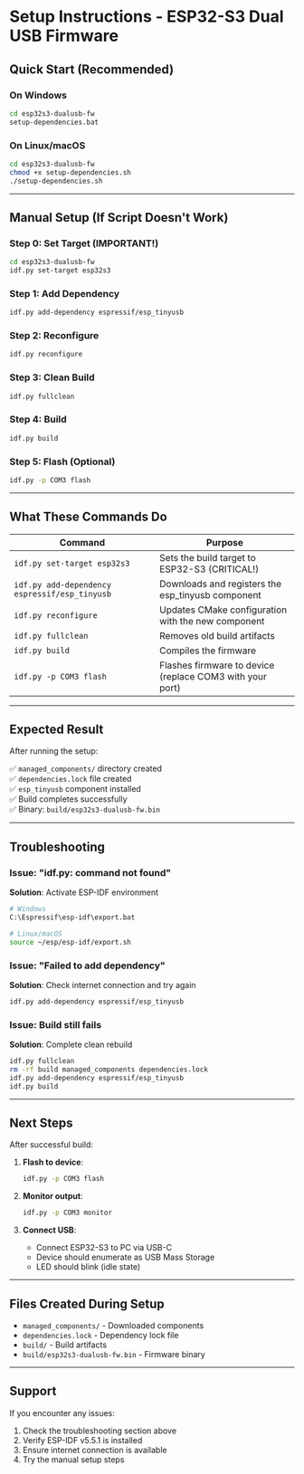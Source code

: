 # Setup Instructions - ESP32-S3 Dual USB Firmware

## Quick Start (Recommended)

### On Windows
```bash
cd esp32s3-dualusb-fw
setup-dependencies.bat
```

### On Linux/macOS
```bash
cd esp32s3-dualusb-fw
chmod +x setup-dependencies.sh
./setup-dependencies.sh
```

---

## Manual Setup (If Script Doesn't Work)

### Step 0: Set Target (IMPORTANT!)
```bash
cd esp32s3-dualusb-fw
idf.py set-target esp32s3
```

### Step 1: Add Dependency
```bash
idf.py add-dependency espressif/esp_tinyusb
```

### Step 2: Reconfigure
```bash
idf.py reconfigure
```

### Step 3: Clean Build
```bash
idf.py fullclean
```

### Step 4: Build
```bash
idf.py build
```

### Step 5: Flash (Optional)
```bash
idf.py -p COM3 flash
```

---

## What These Commands Do

| Command | Purpose |
|---------|---------|
| `idf.py set-target esp32s3` | Sets the build target to ESP32-S3 (CRITICAL!) |
| `idf.py add-dependency espressif/esp_tinyusb` | Downloads and registers the esp_tinyusb component |
| `idf.py reconfigure` | Updates CMake configuration with the new component |
| `idf.py fullclean` | Removes old build artifacts |
| `idf.py build` | Compiles the firmware |
| `idf.py -p COM3 flash` | Flashes firmware to device (replace COM3 with your port) |

---

## Expected Result

After running the setup:

✅ `managed_components/` directory created  
✅ `dependencies.lock` file created  
✅ `esp_tinyusb` component installed  
✅ Build completes successfully  
✅ Binary: `build/esp32s3-dualusb-fw.bin`  

---

## Troubleshooting

### Issue: "idf.py: command not found"
**Solution**: Activate ESP-IDF environment
```bash
# Windows
C:\Espressif\esp-idf\export.bat

# Linux/macOS
source ~/esp/esp-idf/export.sh
```

### Issue: "Failed to add dependency"
**Solution**: Check internet connection and try again
```bash
idf.py add-dependency espressif/esp_tinyusb
```

### Issue: Build still fails
**Solution**: Complete clean rebuild
```bash
idf.py fullclean
rm -rf build managed_components dependencies.lock
idf.py add-dependency espressif/esp_tinyusb
idf.py build
```

---

## Next Steps

After successful build:

1. **Flash to device**:
   ```bash
   idf.py -p COM3 flash
   ```

2. **Monitor output**:
   ```bash
   idf.py -p COM3 monitor
   ```

3. **Connect USB**:
   - Connect ESP32-S3 to PC via USB-C
   - Device should enumerate as USB Mass Storage
   - LED should blink (idle state)

---

## Files Created During Setup

- `managed_components/` - Downloaded components
- `dependencies.lock` - Dependency lock file
- `build/` - Build artifacts
- `build/esp32s3-dualusb-fw.bin` - Firmware binary

---

## Support

If you encounter any issues:
1. Check the troubleshooting section above
2. Verify ESP-IDF v5.5.1 is installed
3. Ensure internet connection is available
4. Try the manual setup steps

